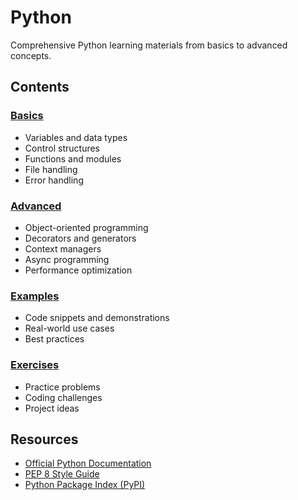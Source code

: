 # Python

Comprehensive Python learning materials from basics to advanced concepts.

## Contents

### [Basics](./basics/)
- Variables and data types
- Control structures
- Functions and modules
- File handling
- Error handling

### [Advanced](./advanced/)
- Object-oriented programming
- Decorators and generators
- Context managers
- Async programming
- Performance optimization

### [Examples](./examples/)
- Code snippets and demonstrations
- Real-world use cases
- Best practices

### [Exercises](./exercises/)
- Practice problems
- Coding challenges
- Project ideas

## Resources
- [Official Python Documentation](https://docs.python.org/)
- [PEP 8 Style Guide](https://pep8.org/)
- [Python Package Index (PyPI)](https://pypi.org/)